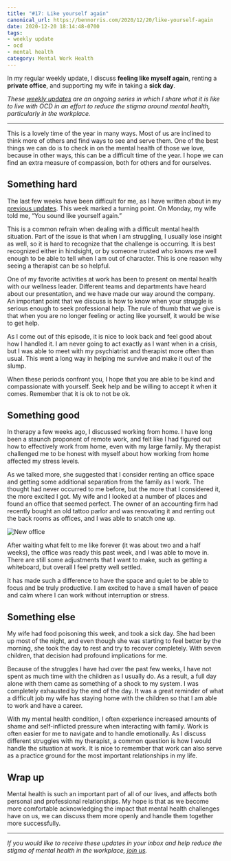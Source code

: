 ```yaml
---
title: "#17: Like yourself again"
canonical_url: https://bennorris.com/2020/12/20/like-yourself-again
date: 2020-12-20 18:14:48-0700
tags:
- weekly update
- ocd
- mental health
category: Mental Work Health
---
```


In my regular weekly update, I discuss **feeling like myself again**, renting a **private office**, and supporting my wife in taking a **sick day**.

_These [weekly updates](https://bennorris.com/tags/weekly-update/) are an ongoing series in which I share what it is like to live with OCD in an effort to reduce the stigma around mental health, particularly in the workplace._

***

This is a lovely time of the year in many ways. Most of us are inclined to think more of others and find ways to see and serve them. One of the best things we can do is to check in on the mental health of those we love, because in other ways, this can be a difficult time of the year. I hope we can find an extra measure of compassion, both for others and for ourselves.


## Something hard

The last few weeks have been difficult for me, as I have written about in my [previous updates](https://www.mentalworkhealth.org//categories/weekly-update). This week marked a turning point. On Monday, my wife told me, “You sound like yourself again.”

This is a common refrain when dealing with a difficult mental health situation. Part of the issue is that when I am struggling, I usually lose insight as well, so it is hard to recognize that the challenge is occurring. It is best recognized either in hindsight, or by someone trusted who knows me well enough to be able to tell when I am out of character. This is one reason why seeing a therapist can be so helpful.

One of my favorite activities at work has been to present on mental health with our wellness leader. Different teams and departments have heard about our presentation, and we have made our way around the company. An important point that we discuss is how to know when your struggle is serious enough to seek professional help. The rule of thumb that we give is that when you are no longer feeling or acting like yourself, it would be wise to get help.

As I come out of this episode, it is nice to look back and feel good about how I handled it. I am never going to act exactly as I want when in a crisis, but I was able to meet with my psychiatrist and therapist more often than usual. This went a long way in helping me survive and make it out of the slump.

When these periods confront you, I hope that you are able to be kind and compassionate with yourself. Seek help and be willing to accept it when it comes. Remember that it is ok to not be ok.


## Something good

In therapy a few weeks ago, I discussed working from home. I have long been a staunch proponent of remote work, and felt like I had figured out how to effectively work from home, even with my large family. My therapist challenged me to be honest with myself about how working from home affected my stress levels.

As we talked more, she suggested that I consider renting an office space and getting some additional separation from the family as I work. The thought had never occurred to me before, but the more that I considered it, the more excited I got. My wife and I looked at a number of places and found an office that seemed perfect. The owner of an accounting firm had recently bought an old tattoo parlor and was renovating it and renting out the back rooms as offices, and I was able to snatch one up.

![New office](https://media.bennorris.com/images/mentalworkhealth/uploads/2020/800c41398c.jpg)

After waiting what felt to me like forever (it was about two and a half weeks), the office was ready this past week, and I was able to move in. There are still some adjustments that I want to make, such as getting a whiteboard, but overall I feel pretty well settled.

It has made such a difference to have the space and quiet to be able to focus and be truly productive. I am excited to have a small haven of peace and calm where I can work without interruption or stress.


## Something else

My wife had food poisoning this week, and took a sick day. She had been up most of the night, and even though she was starting to feel better by the morning, she took the day to rest and try to recover completely. With seven children, that decision had profound implications for me.

Because of the struggles I have had over the past few weeks, I have not spent as much time with the children as I usually do. As a result, a full day alone with them came as something of a shock to my system. I was completely exhausted by the end of the day. It was a great reminder of what a difficult job my wife has staying home with the children so that I am able to work and have a career.

With my mental health condition, I often experience increased amounts of shame and self-inflicted pressure when interacting with family. Work is often easier for me to navigate and to handle emotionally. As I discuss different struggles with my therapist, a common question is how I would handle the situation at work. It is nice to remember that work can also serve as a practice ground for the most important relationships in my life.


## Wrap up

Mental health is such an important part of all of our lives, and affects both personal and professional relationships. My hope is that as we become more comfortable acknowledging the impact that mental health challenges have on us, we can discuss them more openly and handle them together more successfully.

***

_If you would like to receive these updates in your inbox and help reduce the stigma of mental health in the workplace, [join us](https://bennorris.com/subscribe/mwh/)._
